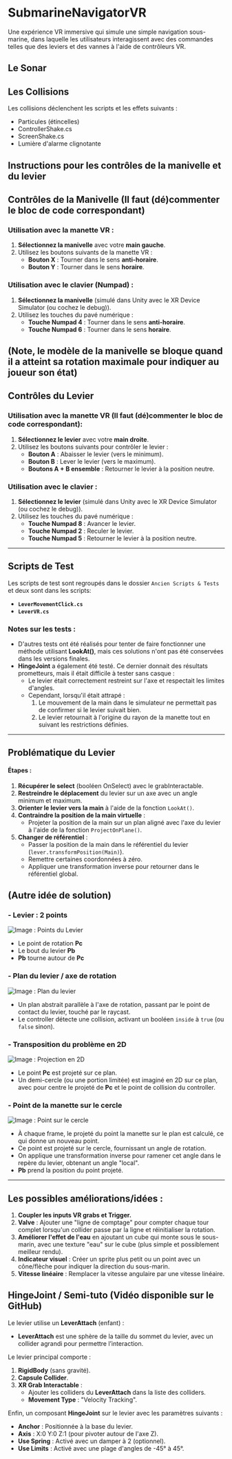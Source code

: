 # SubmarineNavigatorVR
Une expérience VR immersive qui simule une simple navigation sous-marine, dans laquelle les utilisateurs interagissent avec des commandes telles que des leviers et des vannes à l'aide de contrôleurs VR.

## Le Sonar

## Les Collisions

Les collisions déclenchent les scripts et les effets suivants : 
- Particules (étincelles)
- ControllerShake.cs
- ScreenShake.cs
- Lumière d'alarme clignotante

## Instructions pour les contrôles de la manivelle et du levier

## Contrôles de la Manivelle (Il faut (dé)commenter le bloc de code correspondant)
### Utilisation avec la manette VR :

1. **Sélectionnez la manivelle** avec votre **main gauche**.
2. Utilisez les boutons suivants de la manette VR :
   - **Bouton X** : Tourner dans le sens **anti-horaire**.
   - **Bouton Y** : Tourner dans le sens **horaire**.

### Utilisation avec le clavier (Numpad) :

1. **Sélectionnez la manivelle** (simulé dans Unity avec le XR Device Simulator (ou cochez le debug)).
2. Utilisez les touches du pavé numérique :
   - **Touche Numpad 4** : Tourner dans le sens **anti-horaire**.
   - **Touche Numpad 6** : Tourner dans le sens **horaire**.

(Note, le modèle de la manivelle se bloque quand il a atteint sa rotation maximale pour indiquer au joueur son état)
---

## Contrôles du Levier
### Utilisation avec la manette VR (Il faut (dé)commenter le bloc de code correspondant):

1. **Sélectionnez le levier** avec votre **main droite**.
2. Utilisez les boutons suivants pour contrôler le levier :
   - **Bouton A** : Abaisser le levier (vers le minimum).
   - **Bouton B** : Lever le levier (vers le maximum).
   - **Boutons A + B ensemble** : Retourner le levier à la position neutre.

### Utilisation avec le clavier :

1. **Sélectionnez le levier** (simulé dans Unity avec le XR Device Simulator (ou cochez le debug)).
2. Utilisez les touches du pavé numérique :
   - **Touche Numpad 8** : Avancer le levier.
   - **Touche Numpad 2** : Reculer le levier.
   - **Touche Numpad 5** : Retourner le levier à la position neutre.

---

## Scripts de Test
Les scripts de test sont regroupés dans le dossier `Ancien Scripts & Tests` et deux sont dans les scripts:
- **`LeverMovementClick.cs`**
- **`LeverVR.cs`**

### Notes sur les tests :
- D'autres tests ont été réalisés pour tenter de faire fonctionner une méthode utilisant **LookAt()**, mais ces solutions n'ont pas été conservées dans les versions finales.
- **HingeJoint** a également été testé. Ce dernier donnait des résultats prometteurs, mais il était difficile à tester sans casque :
  - Le levier était correctement restreint sur l'axe et respectait les limites d'angles.
  - Cependant, lorsqu'il était attrapé :
    1. Le mouvement de la main dans le simulateur ne permettait pas de confirmer si le levier suivait bien.
    2. Le levier retournait à l'origine du rayon de la manette tout en suivant les restrictions définies.

---

## Problématique du Levier

#### Étapes :

1. **Récupérer le select** (booléen OnSelect) avec le grabInteractable.
2. **Restreindre le déplacement** du levier sur un axe avec un angle minimum et maximum.
3. **Orienter le levier vers la main** à l'aide de la fonction `LookAt()`.
4. **Contraindre la position de la main virtuelle** :
   - Projeter la position de la main sur un plan aligné avec l'axe du levier à l'aide de la fonction `ProjectOnPlane()`.
5. **Changer de référentiel** :
   - Passer la position de la main dans le référentiel du levier (`lever.transformPosition(Main)`).
   - Remettre certaines coordonnées à zéro.
   - Appliquer une transformation inverse pour retourner dans le référentiel global.

## (Autre idée de solution)
### - Levier : 2 points
![Image : Points du Levier](./images/image.png)
- Le point de rotation **Pc**
- Le bout du levier **Pb**
- **Pb** tourne autour de **Pc**

### - Plan du levier / axe de rotation
![Image : Plan du levier](./images/image2.png)
- Un plan abstrait parallèle à l'axe de rotation, passant par le point de contact du levier, touché par le raycast.
- Le controller détecte une collision, activant un booléen `inside` à `true` (ou `false` sinon).

### - Transposition du problème en 2D
![Image : Projection en 2D](./images/image3.png)
- Le point **Pc** est projeté sur ce plan.
- Un demi-cercle (ou une portion limitée) est imaginé en 2D sur ce plan, avec pour centre le projeté de **Pc** et le point de collision du controller.

### - Point de la manette sur le cercle
![Image : Point sur le cercle](./images/image4.png)
- À chaque frame, le projeté du point la manette sur le plan est calculé, ce qui donne un nouveau point.
- Ce point est projeté sur le cercle, fournissant un angle de rotation.
- On applique une transformation inverse pour ramener cet angle dans le repère du levier, obtenant un angle "local".
- **Pb** prend la position du point projeté.

---

## Les possibles améliorations/idées :
1. **Coupler les inputs VR grabs et Trigger.**
2. **Valve** : Ajouter une "ligne de comptage" pour compter chaque tour complet lorsqu'un collider passe par la ligne et réinitialiser la rotation.
3. **Améliorer l'effet de l'eau** en ajoutant un cube qui monte sous le sous-marin, avec une texture "eau" sur le cube (plus simple et possiblement meilleur rendu).
4. **Indicateur visuel** : Créer un sprite plus petit ou un point avec un cône/flèche pour indiquer la direction du sous-marin.
5. **Vitesse linéaire** : Remplacer la vitesse angulaire par une vitesse linéaire.


## HingeJoint / Semi-tuto (Vidéo disponible sur le GitHub)

Le levier utilise un **LeverAttach** (enfant) :
- **LeverAttach** est une sphère de la taille du sommet du levier, avec un collider agrandi pour permettre l’interaction.

Le levier principal comporte :
1. **RigidBody** (sans gravité).
2. **Capsule Collider**.
3. **XR Grab Interactable** :
   - Ajouter les colliders du **LeverAttach** dans la liste des colliders.
   - **Movement Type** : "Velocity Tracking".

Enfin, un composant **HingeJoint** sur le levier avec les paramètres suivants :
- **Anchor** : Positionnée à la base du levier.
- **Axis** : X:0 Y:0 Z:1 (pour pivoter autour de l'axe Z).
- **Use Spring** : Activé avec un damper à 2 (optionnel).
- **Use Limits** : Activé avec une plage d'angles de -45° à 45°.